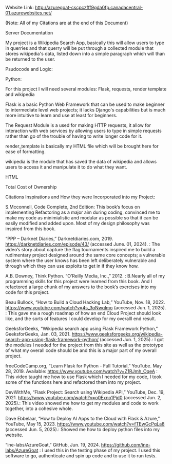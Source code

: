 Website Link: http://azuregoat-cscpczfff9gda0fp.canadacentral-01.azurewebsites.net/  

(Note: All of my Citations are at the end of this Document)

Server Documentation

My project is a Wikipedia Search App, basically this will allow users to type in querries and that querry will be put through a collected module that stores wikipedia's data, listed down into a simple paragraph which will than be returned to the user. 

Psudocode and Logic:

Python: 

For this project I will need several modules: Flask, requests, render template and wikipedia

Flask is a basic Python Web Framework that can be used to make beginner to intermediate level web projects; it lacks Django's capabilities but is much more intuitive to learn and use at least for beginners. 

The Request Module is a used for making HTTP requests, it allow for interaction with web services by allowing users to type in simple requests rather than go of the trouble of having to write longer code for it.

render_template is basically my HTML file which will be brought here for ease of formatting. 

wikipedia is the module that has saved the data of wikipedia and allows users to access it and manipulate it to do what they want.






HTML 



Total Cost of Ownership





Citations Inspirations and How they were Incorporated into my Project:

S.Mcconnell, Code Complete, 2nd Edition: 
This book’s focus on implementing Refactoring as a major aim during coding, convinced me to make my code as minimialistic and modular as possible so that it can be easily modified and added upon. Most of my design philosophy was inspired from this book. 

“PPP – Darknet Diaries,” Darknetdiaries.com, 2019. https://darknetdiaries.com/episode/43/ (accessed June. 01, 2024).  : The video’s story about capture the flag tournaments inspired me to build a rudimentary project designed around the same core concepts; a vulnerable system where the user knows has been left deliberately vulnerable and through which they can use exploits to get in if they know how.

A.B. Downey, Think Python. “O’Reilly Media, Inc.,” 2012.   : 
B.Nearly all of my programming skills for this project were learned from this book. And I refactored a large chunk of my answers to the book’s exercises into my code for this project.

Beau Bullock, “How to Build a Cloud Hacking Lab,” YouTube, Nov. 18, 2022. https://www.youtube.com/watch?v=4s_3oNwqImo  (accessed Jun. 1, 2025). : 
This gave me a rough roadmap of how an end Cloud Project should look like, and the sorts of features I could develop for my overalll end result.

GeeksforGeeks, “Wikipedia search app using Flask Framework Python,” GeeksforGeeks, Jan. 03, 2021. https://www.geeksforgeeks.org/wikipedia-search-app-using-flask-framework-python/  (accessed Jun. 1, 2025).:
 I got the modules I needed for the project from this site as well as the prototype of what my overall code should be and this is a major part of my overall project.

freeCodeCamp.org, “Learn Flask for Python - Full Tutorial,” YouTube. May 28, 2019. Available: https://www.youtube.com/watch?v=Z1RJmh_OqeA :
This video taught me how to use Flask which I needed for my code, I took some of the functions here and refactored them into my project.

DevWithMe, “Flask Project: Search using Wikipedia API,” YouTube, Dec. 19, 2021. https://www.youtube.com/watch?v=o0Exno1Pjd0 (accessed Jun. 2, 2025).:
This video showed me how to get my modules and code to work together, into a cohesive whole.

Dave Ebbelaar, “How to Deploy AI Apps to the Cloud with Flask & Azure,” YouTube, May 15, 2023. https://www.youtube.com/watch?v=fTEwGcPqLa8   (accessed Jun. 5, 2025).:
Showed me how to deploy python files into my website.

“ine-labs/AzureGoat,” GitHub, Jun. 19, 2024. https://github.com/ine-labs/AzureGoat  : 
I used this in the testing phase of my project. I used this software to go, authenticate and spin up code and to use it to run tests.





